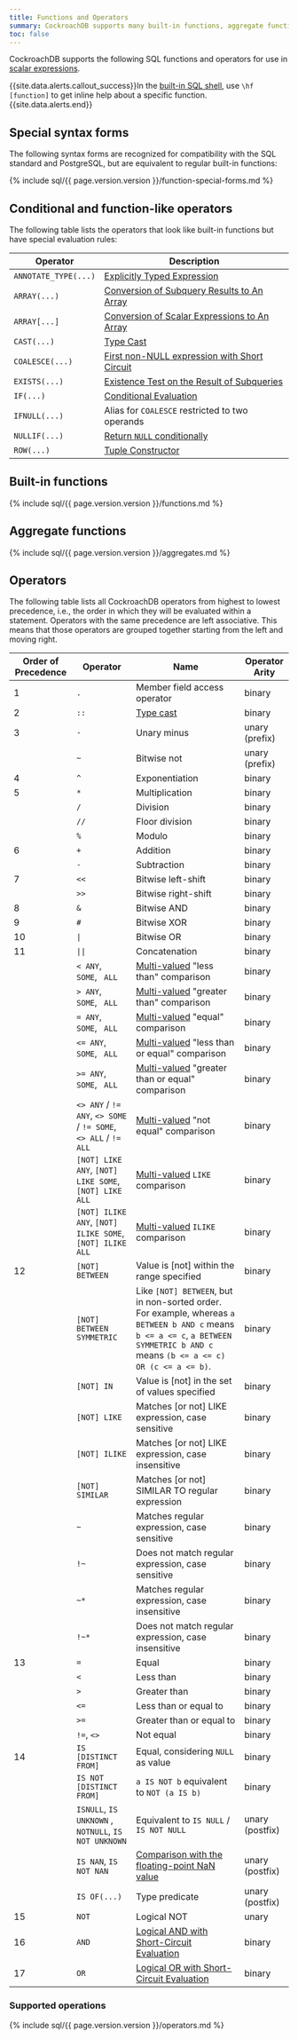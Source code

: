 ```yaml
---
title: Functions and Operators
summary: CockroachDB supports many built-in functions, aggregate functions, and operators.
toc: false
---
```


CockroachDB supports the following SQL functions and operators for use in [scalar expressions](scalar-expressions.html).

{{site.data.alerts.callout_success}}In the <a href="use-the-built-in-sql-client.html#sql-shell-help">built-in SQL shell</a>, use <code>\hf [function]</code> to get inline help about a specific function.{{site.data.alerts.end}}

<div id="toc"></div>

## Special syntax forms

The following syntax forms are recognized for compatibility with the
SQL standard and PostgreSQL, but are equivalent to regular built-in
functions:

{% include sql/{{ page.version.version }}/function-special-forms.md %}

## Conditional and function-like operators

The following table lists the operators that look like built-in
functions but have special evaluation rules:

| Operator | Description |
|----------|-------------|
| `ANNOTATE_TYPE(...)` | [Explicitly Typed Expression](scalar-expressions.html#explicitly-typed-expressions) |
| `ARRAY(...)` | [Conversion of Subquery Results to An Array](scalar-expressions.html#conversion-of-subquery-results-to-an-array) |
| `ARRAY[...]` | [Conversion of Scalar Expressions to An Array](scalar-expressions.html#array-constructors) |
| `CAST(...)` | [Type Cast](scalar-expressions.html#explicit-type-coercions) |
| `COALESCE(...)` | [First non-NULL expression with Short Circuit](scalar-expressions.html#coalesce-and-ifnull-expressions) |
| `EXISTS(...)` | [Existence Test on the Result of Subqueries](scalar-expressions.html#existence-test-on-the-result-of-subqueries) |
| `IF(...)` | [Conditional Evaluation](scalar-expressions.html#if-expressions) |
| `IFNULL(...)` | Alias for `COALESCE` restricted to two operands |
| `NULLIF(...)` | [Return `NULL` conditionally](scalar-expressions.html#nullif-expressions) |
| `ROW(...)` | [Tuple Constructor](scalar-expressions.html#tuple-constructor) |

## Built-in functions

{% include sql/{{ page.version.version }}/functions.md %}

## Aggregate functions

{% include sql/{{ page.version.version }}/aggregates.md %}

## Operators

The following table lists all CockroachDB operators from highest to lowest precedence, i.e., the order in which they will be evaluated within a statement. Operators with the same precedence are left associative. This means that those operators are grouped together starting from the left and moving right.

| Order of Precedence | Operator | Name | Operator Arity |
| ------------------- | -------- | ---- | -------------- |
| 1 | `.` | Member field access operator | binary |
| 2 | `::` | [Type cast](scalar-expressions.html#explicit-type-coercions) | binary |
| 3 | `-` | Unary minus | unary (prefix) |
|  | `~` | Bitwise not | unary (prefix) |
| 4 | `^` | Exponentiation | binary |
| 5 | `*` | Multiplication | binary |
|  | `/` | Division | binary |
|  | `//` | Floor division | binary |
|  | `%` | Modulo | binary |
| 6 | `+` | Addition | binary |
|  | `-` | Subtraction | binary |
| 7 | `<<` | Bitwise left-shift | binary |
|  | `>>` | Bitwise right-shift | binary |
| 8 | `&` | Bitwise AND | binary |
| 9 | `#` | Bitwise XOR | binary |
| 10 | <code>&#124;</code> | Bitwise OR | binary |
| 11 | <code>&#124;&#124;</code> | Concatenation | binary |
|    | `< ANY`, ` SOME`, ` ALL` | [Multi-valued] "less than" comparison | binary |
|    | `> ANY`, ` SOME`, ` ALL` | [Multi-valued] "greater than" comparison | binary |
|    | `= ANY`, ` SOME`, ` ALL` | [Multi-valued] "equal" comparison | binary |
|    | `<= ANY`, ` SOME`, ` ALL` | [Multi-valued] "less than or equal" comparison | binary |
|    | `>= ANY`, ` SOME`, ` ALL` | [Multi-valued] "greater than or equal" comparison | binary |
|    | `<> ANY` / `!= ANY`, `<> SOME` / `!= SOME`, `<> ALL` / `!= ALL` | [Multi-valued] "not equal" comparison | binary |
|    | `[NOT] LIKE ANY`, `[NOT] LIKE SOME`, `[NOT] LIKE ALL` | [Multi-valued] `LIKE` comparison | binary |
|    | `[NOT] ILIKE ANY`, `[NOT] ILIKE SOME`, `[NOT] ILIKE ALL` | [Multi-valued] `ILIKE` comparison | binary |
| 12 | `[NOT] BETWEEN` | Value is [not] within the range specified | binary |
|  | `[NOT] BETWEEN SYMMETRIC` | Like `[NOT] BETWEEN`, but in non-sorted order. For example, whereas `a BETWEEN b AND c` means `b <= a <= c`, `a BETWEEN SYMMETRIC b AND c` means `(b <= a <= c) OR (c <= a <= b)`. | binary | 
|  | `[NOT] IN` | Value is [not] in the set of values specified | binary |
|  | `[NOT] LIKE` | Matches [or not] LIKE expression, case sensitive  | binary |
|  | `[NOT] ILIKE` | Matches [or not] LIKE expression, case insensitive | binary |
|  | `[NOT] SIMILAR` | Matches [or not] SIMILAR TO regular expression | binary |
|  | `~` | Matches regular expression, case sensitive | binary |
|  | `!~` | Does not match regular expression, case sensitive | binary |
|  | `~*` | Matches regular expression, case insensitive | binary |
|  | `!~*` | Does not match regular expression, case insensitive | binary |
| 13 | `=` | Equal | binary |
|  | `<` | Less than | binary |
|  | `>` | Greater than | binary |
|  | `<=` | Less than or equal to | binary |
|  | `>=` | Greater than or equal to | binary |
|  | `!=`, `<>` | Not equal | binary |
| 14 | `IS [DISTINCT FROM]` | Equal, considering `NULL` as value | binary |
|  | `IS NOT [DISTINCT FROM]` | `a IS NOT b` equivalent to `NOT (a IS b)` | binary |
|  | `ISNULL`, `IS UNKNOWN` , `NOTNULL`, `IS NOT UNKNOWN` | Equivalent to `IS NULL` / `IS NOT NULL` | unary (postfix) |
|  | `IS NAN`, `IS NOT NAN` | [Comparison with the floating-point NaN value](scalar-expressions.html#comparison-with-nan) | unary (postfix) |
|  | `IS OF(...)` | Type predicate | unary (postfix)
| 15 | `NOT` | Logical NOT | unary |
| 16 | `AND` | [Logical AND with Short-Circuit Evaluation](scalar-expressions.html#and-and-or-boolean-short-circuit-comparisons) | binary |
| 17 | `OR` | [Logical OR with Short-Circuit Evaluation](scalar-expressions.html#and-and-or-boolean-short-circuit-comparisons) | binary |

[Multi-valued]: scalar-expressions.html#multi-valued-comparisons

### Supported operations

{% include sql/{{ page.version.version }}/operators.md %}

<!--
## `CAST()`

there are three syntaxes for dates: `'2016-01-01'::date`, `CAST('2016-01-01' AS DATE)`, and `DATE '2016-01-01'`. the docs should probably prefer the latter form

the `CAST()` function should get its own documentation somewhere; I’m not sure if it needs to be mentioned again in the date section. The `::` form should probably only be mentioned as an alternative to `CAST()`
-->
